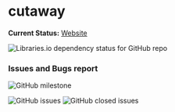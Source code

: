 # cutaway

**Current Status:** [Website](https://img.shields.io/website?down_color=red&down_message=DOWN&label=status&up_color=green&up_message=UP&url=https%3A%2F%2Fitcutaway.cutawayapp.it)

![Libraries.io dependency status for GitHub repo](https://img.shields.io/librariesio/github/HRSlab/cutawayapp?logo=Dependabot&logoColor=%23fafafa)

### Issues and Bugs report

![GitHub milestone](https://img.shields.io/github/milestones/progress-percent/HRSlab/cutaway/2?color=%233CD929&label=Completato)

![GitHub issues](https://img.shields.io/github/issues-raw/HRSlab/cutaway?color=%23347CDA&label=attivit%C3%A0%20in%20corso&logo=git&logoColor=%23fafafa) ![GitHub closed issues](https://img.shields.io/github/issues-closed-raw/HRSlab/cutaway?color=%23B5D91E&label=attivit%C3%A0%20completate&logo=git&logoColor=%23fafafa)

